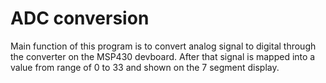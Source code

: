 # ADC conversion
Main function of this program is to convert analog signal to digital through the converter on the MSP430 devboard.
After that signal is mapped into a value from range of 0 to 33 and shown on the 7 segment display.
